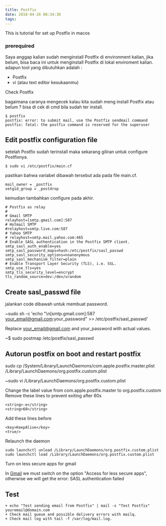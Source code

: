 ```yaml
---
title: Postfix
date: 2018-04-26 08:34:30
tags:
---
```

This is tutorial for set up Postfix in macos

### prerequired 
Saya anggap kalian sudah menginstall Postfix di environment kalian, jika belum, bisa baca ini untuk menginstall Postfix di lokal enviroment kalian. 
adapun tool yang dibutuhkan adalah :
+ Postfix
+ vi (atau text editor kesukaanmu)


Check Postfix 

bagaimana caranya mengecek kalau kita sudah meng install Postfix atau belum ? bisa di cek di cmd bila sudah ter install. 

    $ postfix
    postfix: error: to submit mail, use the Postfix sendmail command
    postfix: fatal: the postfix command is reserved for the superuser


## Edit postfix configuration file

setelah Postfix sudah terinstall maka sekarang giliran untuk configure Postfixnya. 

    $ sudo vi /etc/postfix/main.cf

pastikan bahwa variabel dibawah tersebut ada pada file main.cf. 

    mail_owner = _postfix
    setgid_group = _postdrop

kemudian tambahkan configure pada akhir. 

    # Postfix as relay
    #
    # Gmail SMTP
    relayhost=[smtp.gmail.com]:587
    # Hotmail SMTP
    #relayhost=smtp.live.com:587
    # Yahoo SMTP
    # relayhost=smtp.mail.yahoo.com:465
    # Enable SASL authentication in the Postfix SMTP client.
    smtp_sasl_auth_enable=yes
    smtp_sasl_password_maps=hash:/etc/postfix/sasl_passwd
    smtp_sasl_security_options=noanonymous
    smtp_sasl_mechanism_filter=plain
    # Enable Transport Layer Security (TLS), i.e. SSL.
    smtp_use_tls=yes
    smtp_tls_security_level=encrypt
    tls_random_source=dev:/dev/urandom

## Create sasl_passwd file

jalankan code dibawah untuk membuat password. 

~sudo sh -c 'echo "\n[smtp.gmail.com]:587 your_email@gmail.com:your_password" >> /etc/postfix/sasl_passwd'

Replace your_email@gmail.com and your_password with actual values.


~$ sudo postmap /etc/postfix/sasl_passwd

## Autorun postfix on boot and restart postfix

sudo cp /System/Library/LaunchDaemons/com.apple.postfix.master.plist /Library/LaunchDaemons/org.postfix.custom.plist


~sudo vi /Library/LaunchDaemons/org.postfix.custom.plist

Change the label value from com.apple.postfix.master to org.postfix.custom Remove these lines to prevent exiting after 60s

    <string>-e</string>
    <string>60</string>

Add these lines before </dict>

    <key>KeepAlive</key>
    <true/>

Relaunch the daemon

    sudo launchctl unload /Library/LaunchDaemons/org.postfix.custom.plist
    sudo launchctl load /Library/LaunchDaemons/org.postfix.custom.plist


Turn on less secure apps for gmail

In [Gmail](https://accounts.google.com/ServiceLogin?service=accountsettings&passive=1209600&osid=1&continue=https://myaccount.google.com/lesssecureapps&followup=https://myaccount.google.com/lesssecureapps&emr=1&mrp=security) we must switch on the option "Access for less secure apps", otherwise we will get the error: SASL authentication failed


## Test
    + echo "Test sending email from Postfix" | mail -s "Test Postfix" youremail@domain.com
    + Check mail queue and possible delivery errors with mailq.
    + Check mail log with tail -f /var/log/mail.log.




